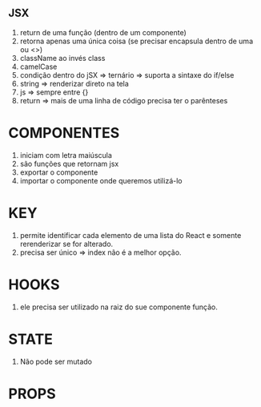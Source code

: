 ## JSX

1. return de uma função (dentro de um componente)
2. retorna apenas uma única coisa (se precisar encapsula dentro de uma <div> ou <>)
3. className ao invés class
4. camelCase 
5. condição dentro do jSX => ternário  => suporta a sintaxe do if/else
6. string => renderizar direto na tela
7. js => sempre entre {}
8. return => mais de uma linha de código precisa ter o parênteses

# COMPONENTES

1. iniciam com letra maiúscula
2. são funções que retornam jsx
3. exportar o componente 
4. importar o componente onde queremos utilizá-lo

# KEY

1. permite identificar cada elemento de uma lista do React e somente rerenderizar se for alterado.
2. precisa ser único => index não é a melhor opção.

# HOOKS
1. ele precisa ser utilizado na raiz do sue componente função. 


# STATE 
1. Não pode ser mutado

# PROPS 

